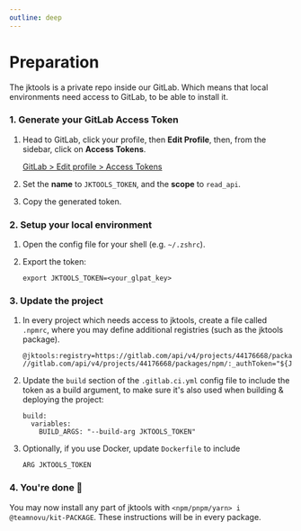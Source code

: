 ```yaml
---
outline: deep
---
```


# Preparation

The jktools is a private repo inside our GitLab. Which means that local environments need access to GitLab, to be able to install it.

### 1. Generate your GitLab Access Token

1. Head to GitLab, click your profile, then **Edit Profile**, then, from the sidebar, click on **Access Tokens**.

    [GitLab > Edit profile > Access Tokens](https://gitlab.com/-/profile/personal_access_tokens)

2. Set the **name** to `JKTOOLS_TOKEN`, and the **scope** to `read_api`.

3. Copy the generated token.


### 2. Setup your local environment

1. Open the config file for your shell (e.g. `~/.zshrc`).

2. Export the token:

    ```
    export JKTOOLS_TOKEN=<your_glpat_key>
    ```

### 3. Update the project

1. In every project which needs access to jktools, create a file called `.npmrc`, where you may define additional registries (such as the jktools package).

    ```
    @jktools:registry=https://gitlab.com/api/v4/projects/44176668/packages/npm/
    //gitlab.com/api/v4/projects/44176668/packages/npm/:_authToken="${JKTOOLS_TOKEN}"
    ```

2. Update the `build` section of the `.gitlab.ci.yml` config file to include the token as a build argument, to make sure it's also used when building & deploying the project:
    ```
    build:
      variables:
        BUILD_ARGS: "--build-arg JKTOOLS_TOKEN"
    ```

3. Optionally, if you use Docker, update `Dockerfile` to include
    ```
    ARG JKTOOLS_TOKEN
    ```


### 4. You're done 🎉
You may now install any part of jktools with `<npm/pnpm/yarn> i @teamnovu/kit-PACKAGE`. These instructions will be in every package.
